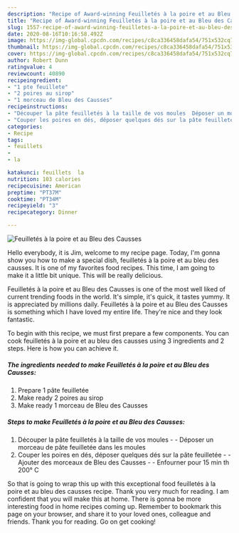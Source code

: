 ```yaml
---
description: "Recipe of Award-winning Feuilletés à la poire et au Bleu des Causses"
title: "Recipe of Award-winning Feuilletés à la poire et au Bleu des Causses"
slug: 1557-recipe-of-award-winning-feuilletes-a-la-poire-et-au-bleu-des-causses
date: 2020-08-16T10:16:58.492Z
image: https://img-global.cpcdn.com/recipes/c8ca336458dafa54/751x532cq70/feuilletes-a-la-poire-et-au-bleu-des-causses-photo-principale-de-la-recette.jpg
thumbnail: https://img-global.cpcdn.com/recipes/c8ca336458dafa54/751x532cq70/feuilletes-a-la-poire-et-au-bleu-des-causses-photo-principale-de-la-recette.jpg
cover: https://img-global.cpcdn.com/recipes/c8ca336458dafa54/751x532cq70/feuilletes-a-la-poire-et-au-bleu-des-causses-photo-principale-de-la-recette.jpg
author: Robert Dunn
ratingvalue: 4
reviewcount: 40890
recipeingredient:
- "1 pte feuillete"
- "2 poires au sirop"
- "1 morceau de Bleu des Causses"
recipeinstructions:
- "Découper la pâte feuilletés à la taille de vos moules  Déposer un morceau de pâte feuilletée dans les moules"
- "Couper les poires en dés, déposer quelques dés sur la pâte feuilletée  Ajouter des morceaux de Bleu des Causses  Enfourner pour 15 min th 200° C"
categories:
- Recipe
tags:
- feuillets
- 
- la

katakunci: feuillets  la 
nutrition: 103 calories
recipecuisine: American
preptime: "PT37M"
cooktime: "PT34M"
recipeyield: "3"
recipecategory: Dinner

---
```



![Feuilletés à la poire et au Bleu des Causses](https://img-global.cpcdn.com/recipes/c8ca336458dafa54/751x532cq70/feuilletes-a-la-poire-et-au-bleu-des-causses-photo-principale-de-la-recette.jpg)

Hello everybody, it is Jim, welcome to my recipe page. Today, I'm gonna show you how to make a special dish, feuilletés à la poire et au bleu des causses. It is one of my favorites food recipes. This time, I am going to make it a little bit unique. This will be really delicious.



Feuilletés à la poire et au Bleu des Causses is one of the most well liked of current trending foods in the world. It's simple, it's quick, it tastes yummy. It is appreciated by millions daily. Feuilletés à la poire et au Bleu des Causses is something which I have loved my entire life. They're nice and they look fantastic.


To begin with this recipe, we must first prepare a few components. You can cook feuilletés à la poire et au bleu des causses using 3 ingredients and 2 steps. Here is how you can achieve it.

<!--inarticleads1-->

##### The ingredients needed to make Feuilletés à la poire et au Bleu des Causses:

1. Prepare 1 pâte feuilletée
1. Make ready 2 poires au sirop
1. Make ready 1 morceau de Bleu des Causses




<!--inarticleads2-->

##### Steps to make Feuilletés à la poire et au Bleu des Causses:

1. Découper la pâte feuilletés à la taille de vos moules -  - Déposer un morceau de pâte feuilletée dans les moules
1. Couper les poires en dés, déposer quelques dés sur la pâte feuilletée -  - Ajouter des morceaux de Bleu des Causses -  - Enfourner pour 15 min th 200° C




So that is going to wrap this up with this exceptional food feuilletés à la poire et au bleu des causses recipe. Thank you very much for reading. I am confident that you will make this at home. There is gonna be more interesting food in home recipes coming up. Remember to bookmark this page on your browser, and share it to your loved ones, colleague and friends. Thank you for reading. Go on get cooking!
